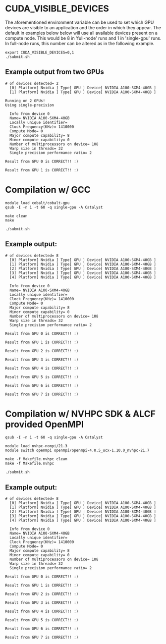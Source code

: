 # CUDA_VISIBLE_DEVICES
The aforementioned environment variable can be used to set which GPU devices are visible to an application and the order in which they appear. The default in examples below below will use all available devices present on a compute node. This would be 8 in 'full-node' runs and 1 in 'single-gpu' runs. In full-node runs, this number can be altered as in the following example.
```
export CUDA_VISIBLE_DEVICES=0,1
./submit.sh
```
## Example output from two GPUs
```
# of devices detected= 2
  [0] Platform[ Nvidia ] Type[ GPU ] Device[ NVIDIA A100-SXM4-40GB ]
  [1] Platform[ Nvidia ] Type[ GPU ] Device[ NVIDIA A100-SXM4-40GB ]

Running on 2 GPUs!
Using single-precision

  Info from device 0
  Name= NVIDIA A100-SXM4-40GB
  Locally unique identifier= 
  Clock Frequency(KHz)= 1410000
  Compute Mode= 0
  Major compute capability= 8
  Minor compute capability= 0
  Number of multiprocessors on device= 108
  Warp size in threads= 32
  Single precision performance ratio= 2

Result from GPU 0 is CORRECT!! :)

Result from GPU 1 is CORRECT!! :)
```
# Compilation w/ GCC
```
module load cobalt/cobalt-gpu
qsub -I -n 1 -t 60 -q single-gpu -A Catalyst

make clean
make

./submit.sh
```
## Example output:
```
# of devices detected= 8
  [0] Platform[ Nvidia ] Type[ GPU ] Device[ NVIDIA A100-SXM4-40GB ]
  [1] Platform[ Nvidia ] Type[ GPU ] Device[ NVIDIA A100-SXM4-40GB ]
  [2] Platform[ Nvidia ] Type[ GPU ] Device[ NVIDIA A100-SXM4-40GB ]
  [3] Platform[ Nvidia ] Type[ GPU ] Device[ NVIDIA A100-SXM4-40GB ]
  [4] Platform[ Nvidia ] Type[ GPU ] Device[ NVIDIA A100-SXM4-40GB ]

  Info from device 0
  Name= NVIDIA A100-SXM4-40GB
  Locally unique identifier= 
  Clock Frequency(KHz)= 1410000
  Compute Mode= 0
  Major compute capability= 8
  Minor compute capability= 0
  Number of multiprocessors on device= 108
  Warp size in threads= 32
  Single precision performance ratio= 2

Result from GPU 0 is CORRECT!! :)

Result from GPU 1 is CORRECT!! :)

Result from GPU 2 is CORRECT!! :)

Result from GPU 3 is CORRECT!! :)

Result from GPU 4 is CORRECT!! :)

Result from GPU 5 is CORRECT!! :)

Result from GPU 6 is CORRECT!! :)

Result from GPU 7 is CORRECT!! :)
```
# Compilation w/ NVHPC SDK & ALCF provided OpenMPI
```
qsub -I -n 1 -t 60 -q single-gpu -A Catalyst

module load nvhpc-nompi/21.3
module switch openmpi openmpi/openmpi-4.0.5_ucx-1.10.0_nvhpc-21.7

make -f Makefile.nvhpc clean
make -f Makefile.nvhpc

./submit.sh
```
## Example output:
```
# of devices detected= 8
  [0] Platform[ Nvidia ] Type[ GPU ] Device[ NVIDIA A100-SXM4-40GB ]
  [1] Platform[ Nvidia ] Type[ GPU ] Device[ NVIDIA A100-SXM4-40GB ]
  [2] Platform[ Nvidia ] Type[ GPU ] Device[ NVIDIA A100-SXM4-40GB ]
  [3] Platform[ Nvidia ] Type[ GPU ] Device[ NVIDIA A100-SXM4-40GB ]
  [4] Platform[ Nvidia ] Type[ GPU ] Device[ NVIDIA A100-SXM4-40GB ]

  Info from device 0
  Name= NVIDIA A100-SXM4-40GB
  Locally unique identifier= 
  Clock Frequency(KHz)= 1410000
  Compute Mode= 0
  Major compute capability= 8
  Minor compute capability= 0
  Number of multiprocessors on device= 108
  Warp size in threads= 32
  Single precision performance ratio= 2

Result from GPU 0 is CORRECT!! :)

Result from GPU 1 is CORRECT!! :)

Result from GPU 2 is CORRECT!! :)

Result from GPU 3 is CORRECT!! :)

Result from GPU 4 is CORRECT!! :)

Result from GPU 5 is CORRECT!! :)

Result from GPU 6 is CORRECT!! :)

Result from GPU 7 is CORRECT!! :)
```
